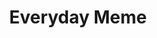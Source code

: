 ---
title: Everyday Meme
description: Random raddit meme app 
link: "https://github.com/heyanik/Everyday-Meme"
imagePath: "/icons/android.png"

---